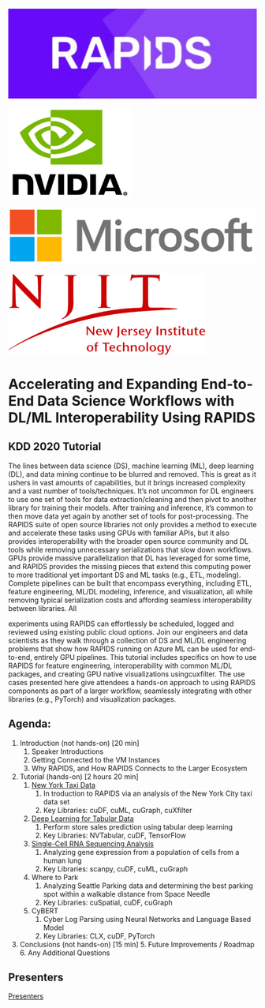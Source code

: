 ![RAPIDS](img/rapids_logo.png)

<p float="left">
  <img src="./img/nvidia_logo.jpg" width="250" /><br/><br/>
  <img src="./img/microsoft_logo.png" width="500" /><br/><br/>
  <img src="./img/njit_logo.png" width=400" />
</p>

# Accelerating and Expanding End-to-End Data Science Workflows with DL/ML Interoperability Using RAPIDS

## KDD 2020 Tutorial
The lines between data science (DS), machine learning (ML), deep learning (DL), and data mining continue to be blurred and removed. This is great as it ushers in vast amounts of capabilities, but it brings increased complexity and a vast number of tools/techniques. It’s not uncommon for DL engineers to use one set of tools for data extraction/cleaning and then pivot to another library for training their models. After training and inference, it’s common to then move data yet again by another set of tools for post-processing. The ​RAPIDS​ suite of open source libraries not only provides a method to execute and accelerate these tasks using GPUs with familiar APIs, but it also provides interoperability with the broader open source community and DL tools while removing unnecessary serializations that slow down workflows. GPUs provide massive parallelization that DL has leveraged for some time, and RAPIDS provides the missing pieces that extend this computing power to more traditional yet important DS and ML tasks (e.g., ETL, modeling). Complete pipelines can be built that encompass everything, including ETL, feature engineering, ML/DL modeling, inference, and visualization, all while removing typical serialization costs and affording seamless interoperability between libraries. All

experiments using RAPIDS can effortlessly be scheduled, logged and reviewed using existing public cloud options.
Join our engineers and data scientists as they walk through a collection of DS and ML/DL engineering problems that show how RAPIDS running on Azure ML can be used for end-to-end, entirely GPU pipelines. This tutorial includes specifics on how to use RAPIDS for feature engineering, interoperability with common ML/DL packages, and creating GPU native visualizations using ​cuxfilter​. The use cases presented here give attendees a hands-on approach to using RAPIDS components as part of a larger workflow, seamlessly integrating with other libraries (e.g., PyTorch) and visualization packages.

## Agenda:
1. Introduction (not hands-on) [20 min]
	1. Speaker Introductions
	2. Getting Connected to the VM Instances
	3. Why RAPIDS, and How RAPIDS Connects to the Larger Ecosystem
2. Tutorial (hands-on) [2 hours 20 min]
	1. [New York Taxi Data](./notebooks/Taxi/NYCTax.ipynb)
      	1. In troduction to RAPIDS via an analysis of the New York City taxi data set
      	2. Key Libraries: cuDF, cuML, cuGraph, cuXfilter​
	2. [Deep Learning for Tabular Data](nvtabular/rossmann-store-sales-example.ipynb)
		1. Perform store sales prediction using tabular deep learning​
		2. Key Libraries: NVTabular, cuDF, TensorFlow​
	3. [Single-Cell RNA Sequencing Analysis](notebooks/Lungs/hlca_lung_gpu_analysis.ipynb)
		1. Analyzing gene expression from a population of cells from a human lung​
		2. Key Libraries: scanpy, cuDF, cuML, cuGraph​
	4. Where to Park​
		1. Analyzing Seattle Parking data and determining the best parking spot within a walkable distance from Space Needle​
		2. Key Libraries: cuSpatial, cuDF, cuGraph​
    5. CyBERT
       1. Cyber Log Parsing using Neural Networks and Language Based Model​
       2. Key Libraries: CLX, cuDF, PyTorch​
3. Conclusions (not hands-on) [15 min]
	5. Future Improvements / Roadmap
	6. Any Additional Questions



## Presenters

[Presenters](Presenters.md)